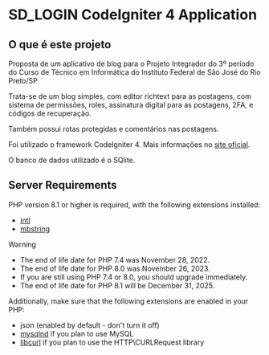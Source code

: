 # SD_LOGIN CodeIgniter 4 Application

## O que é este projeto
Proposta de um aplicativo de blog para o Projeto Integrador do 3º período do Curso de Técnico em Informática do Instituto Federal de São José do Rio Preto/SP

Trata-se de um blog simples, com editor richtext para as postagens, com sistema de permissões, roles, assinatura digital para as postagens, 2FA, e códigos de recuperação.

Também possui rotas protegidas e comentários nas postagens.

Foi utilizado o framework CodeIgniter 4. Mais informações no [site oficial](https://codeigniter.com).

O banco de dados utilizado é o SQlite.





## Server Requirements

PHP version 8.1 or higher is required, with the following extensions installed:

- [intl](http://php.net/manual/en/intl.requirements.php)
- [mbstring](http://php.net/manual/en/mbstring.installation.php)

> [!WARNING]
> - The end of life date for PHP 7.4 was November 28, 2022.
> - The end of life date for PHP 8.0 was November 26, 2023.
> - If you are still using PHP 7.4 or 8.0, you should upgrade immediately.
> - The end of life date for PHP 8.1 will be December 31, 2025.

Additionally, make sure that the following extensions are enabled in your PHP:

- json (enabled by default - don't turn it off)
- [mysqlnd](http://php.net/manual/en/mysqlnd.install.php) if you plan to use MySQL
- [libcurl](http://php.net/manual/en/curl.requirements.php) if you plan to use the HTTP\CURLRequest library
